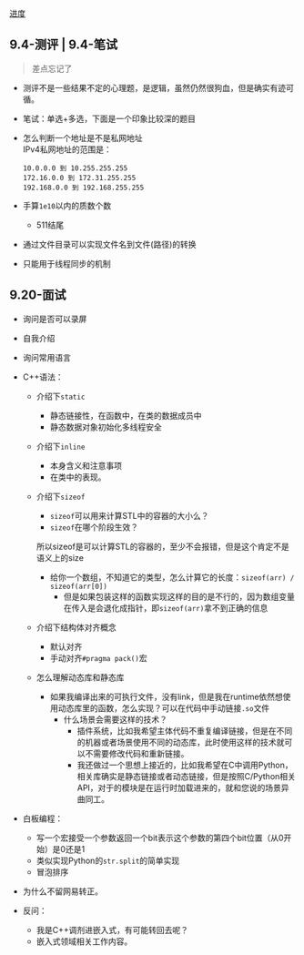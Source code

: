 [进度](https://talent.lenovo.com.cn/account/apply)

## 9.4-测评 | 9.4-笔试
>差点忘记了

+ 测评不是一些结果不定的心理题，是逻辑，虽然仍然很狗血，但是确实有迹可循。

+ 笔试：单选+多选，下面是一个印象比较深的题目

+ 怎么判断一个地址是不是私网地址  
	IPv4私网地址的范围是：
	```
	10.0.0.0 到 10.255.255.255
	172.16.0.0 到 172.31.255.255
	192.168.0.0 到 192.168.255.255
	```

+ 手算`1e10`以内的质数个数
	+ 511结尾
+ 通过文件目录可以实现文件名到文件(路径)的转换
+ 只能用于线程同步的机制

## 9.20-面试

+ 询问是否可以录屏
+ 自我介绍
+ 询问常用语言

+ C++语法：
	+ 介绍下`static`
		+ 静态链接性，在函数中，在类的数据成员中
		+ 静态数据对象初始化多线程安全
	+ 介绍下`inline`
		+ 本身含义和注意事项
		+ 在类中的表现。
	+ 介绍下`sizeof`
		+ `sizeof`可以用来计算STL中的容器的大小么？
		+ `sizeof`在哪个阶段生效？

		所以sizeof是可以计算STL的容器的，至少不会报错，但是这个肯定不是语义上的size

		+ 给你一个数组，不知道它的类型，怎么计算它的长度：`sizeof(arr) / sizeof(arr[0])`
			+ 但是如果包装这样的函数实现这样的目的是不行的，因为数组变量在传入是会退化成指针，即`sizeof(arr)`拿不到正确的信息

	+ 介绍下结构体对齐概念
		+ 默认对齐
		+ 手动对齐`#pragma pack()`宏

	+ 怎么理解动态库和静态库
		+ 如果我编译出来的可执行文件，没有link，但是我在runtime依然想使用动态库里的函数，怎么实现？可以在代码中手动链接`.so`文件
			+ 什么场景会需要这样的技术？   
				+ 插件系统，比如我希望主体代码不重复编译链接，但是在不同的机器或者场景使用不同的动态库，此时使用这样的技术就可以不需要修改代码和重新链接。
				+ 我还做过一个思想上接近的，比如我希望在C中调用Python，相关库确实是静态链接或者动态链接，但是按照C/Python相关API，对于的模块是在运行时加载进来的，就和您说的场景异曲同工。

+ 白板编程：
	+ 写一个宏接受一个参数返回一个bit表示这个参数的第四个bit位置（从0开始）是0还是1
	+ 类似实现Python的`str.split`的简单实现
	+ 冒泡排序

+ 为什么不留网易转正。
+ 反问：
	+ 我是C++调剂进嵌入式，有可能转回去呢？
	+ 嵌入式领域相关工作内容。
